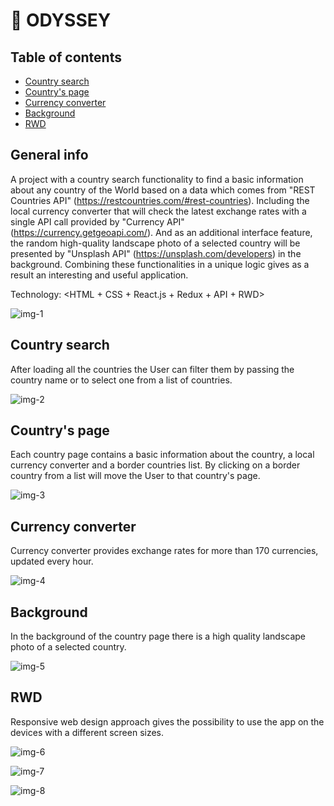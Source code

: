 # :compass: ODYSSEY


## Table of contents 

* [Country search](#country-search)
* [Country's page](#countrys-page)
* [Currency converter](#currency-converter)
* [Background](#background)
* [RWD](#rwd)

## General info

A project with a country search functionality to find a basic information about any country of the World based on a data which comes from "REST Countries API" (https://restcountries.com/#rest-countries). Including the local currency converter that will check the latest exchange rates with a single API call provided by "Currency API" (https://currency.getgeoapi.com/). And as an additional interface feature, the random high-quality landscape photo of a selected country will be presented by "Unsplash API" (https://unsplash.com/developers) in the background. Combining these functionalities in a unique logic gives as a result an interesting and useful application.

Technology: <HTML + CSS + React.js + Redux + API + RWD>

![img-1](https://user-images.githubusercontent.com/105418561/179748945-ba59dfd9-6d01-48e3-8e26-660a40371746.jpg)


## Country search

After loading all the countries the User can filter them by passing the country name or to select one from a list of countries.

![img-2](https://user-images.githubusercontent.com/105418561/179748949-b5f14c6e-d78c-479b-a9bc-7e344f432922.jpg)

## Country's page

Each country page contains a basic information about the country, a local currency converter and a border countries list. By clicking on a border country from a list will move the User to that country's page.

![img-3](https://user-images.githubusercontent.com/105418561/179748957-80695160-f6a3-4875-ba65-f7860fe486ee.jpg)

## Currency converter

Currency converter provides exchange rates for more than 170 currencies, updated every hour. 

![img-4](https://user-images.githubusercontent.com/105418561/179748959-feb24346-4cd5-4e22-b0a2-784efc267e72.jpg)

## Background

In the background of the country page there is a high quality landscape photo of a selected country.

![img-5](https://user-images.githubusercontent.com/105418561/179748963-0e2f2da4-6c83-48d1-9f85-28d8f721addc.jpg)

## RWD

Responsive web design approach gives the possibility to use the app on the devices with a different screen sizes.

![img-6](https://user-images.githubusercontent.com/105418561/179748966-7b6b5007-bafc-4a6d-81dc-a04939ac46ec.jpg)

![img-7](https://user-images.githubusercontent.com/105418561/179748968-a4025429-f42d-4466-b294-941cffd5f1cc.jpg)

![img-8](https://user-images.githubusercontent.com/105418561/179748974-7ad329eb-1525-4404-a8ff-2bd197cccdf6.jpg)